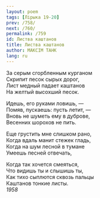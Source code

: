 ```yaml
---
layout: poem
tags: [Лірыка 19-20]
prev: /758/
next: /760/
permalink: /759
id: Листва каштанов
title: Листва каштанов
author: МАКСІМ ТАНК
lang: ru
---
```



За серым сгорбленным курганом  
Скрипит песок сырых дорог,  
Лист медный падает каштанов  
На желтый высохший песок.  

Идешь, его руками ловишь, —  
Помяв, пускаешь: пусть летит, —  
Вновь не шуметь ему в дуброве,  
Весенних шорохов не пить.  

Еще грустить мне слишком рано,  
Когда вдаль манит стежек гладь,  
Когда на шум лесной в тумане  
Умеешь песней отвечать,  

Когда так хочется смеяться,  
Что видишь ты и слышишь ты,  
Как тихо сыплются сквозь пальцы  
Каштанов тонкие листы.  
*1958*  

